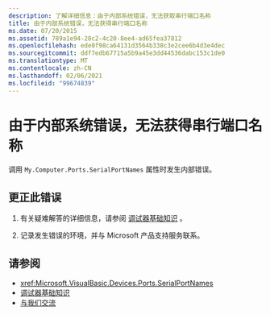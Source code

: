 ```yaml
---
description: 了解详细信息：由于内部系统错误，无法获取串行端口名称
title: 由于内部系统错误，无法获得串行端口名称
ms.date: 07/20/2015
ms.assetid: 789a1e94-28c2-4c20-8ee4-ad65fea37812
ms.openlocfilehash: ede0f98ca64131d3564b338c3e2cee6b4d3e4dec
ms.sourcegitcommit: ddf7edb67715a5b9a45e3dd44536dabc153c1de0
ms.translationtype: MT
ms.contentlocale: zh-CN
ms.lasthandoff: 02/06/2021
ms.locfileid: "99674839"
---
```

# <a name="unable-to-get-serial-port-names-because-of-an-internal-system-error"></a>由于内部系统错误，无法获得串行端口名称

调用 `My.Computer.Ports.SerialPortNames` 属性时发生内部错误。  
  
## <a name="to-correct-this-error"></a>更正此错误  
  
1. 有关疑难解答的详细信息，请参阅 [调试器基础知识](/visualstudio/debugger/debugger-basics) 。  
  
2. 记录发生错误的环境，并与 Microsoft 产品支持服务联系。  
  
## <a name="see-also"></a>请参阅

- <xref:Microsoft.VisualBasic.Devices.Ports.SerialPortNames>
- [调试器基础知识](/visualstudio/debugger/debugger-basics)
- [与我们交流](/visualstudio/ide/feedback-options)
